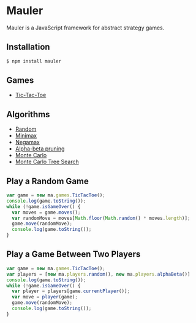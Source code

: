 Mauler
======

Mauler is a JavaScript framework for abstract strategy games.

Installation
------------

```bash
$ npm install mauler
```

Games
-----

- [Tic-Tac-Toe](http://github.com/davidrobles/mauler/blob/master/src/games/tic-tac-toe/tic-tac-toe.js)

Algorithms
----------

- [Random](http://github.com/davidrobles/mauler/blob/master/src/players/random.js)
- [Minimax](http://github.com/davidrobles/mauler/blob/master/src/players/minimax.js)
- [Negamax](http://github.com/davidrobles/mauler/blob/master/src/players/negamax.js)
- [Alpha-beta pruning](http://github.com/davidrobles/mauler/blob/master/src/players/alpha-beta.js)
- [Monte Carlo](http://github.com/davidrobles/mauler/blob/master/src/players/monte-carlo.js)
- [Monte Carlo Tree Search](http://github.com/davidrobles/mauler/blob/master/src/players/mcts.js)

Play a Random Game
------------------

```js
var game = new ma.games.TicTacToe();
console.log(game.toString());
while (!game.isGameOver() {
  var moves = game.moves();
  var randomMove = moves[Math.floor(Math.random() * moves.length)];
  game.move(randomMove);
  console.log(game.toString());
}
```

Play a Game Between Two Players
-------------------------------

```js
var game = new ma.games.TicTacToe();
var players = [new ma.players.random(), new ma.players.alphaBeta()]
console.log(game.toString());
while (!game.isGameOver() {
  var player = players[game.currentPlayer()];
  var move = player(game);
  game.move(randomMove);
  console.log(game.toString());
}
```
